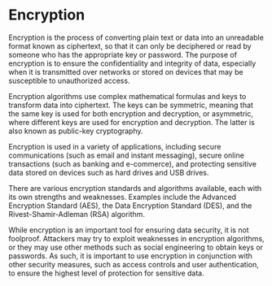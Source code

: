 # Encryption

Encryption is the process of converting plain text or data into an unreadable format known as ciphertext, so that it can only be deciphered or read by someone who has the appropriate key or password. The purpose of encryption is to ensure the confidentiality and integrity of data, especially when it is transmitted over networks or stored on devices that may be susceptible to unauthorized access.

Encryption algorithms use complex mathematical formulas and keys to transform data into ciphertext. The keys can be symmetric, meaning that the same key is used for both encryption and decryption, or asymmetric, where different keys are used for encryption and decryption. The latter is also known as public-key cryptography.

Encryption is used in a variety of applications, including secure communications (such as email and instant messaging), secure online transactions (such as banking and e-commerce), and protecting sensitive data stored on devices such as hard drives and USB drives.

There are various encryption standards and algorithms available, each with its own strengths and weaknesses. Examples include the Advanced Encryption Standard (AES), the Data Encryption Standard (DES), and the Rivest-Shamir-Adleman (RSA) algorithm.

While encryption is an important tool for ensuring data security, it is not foolproof. Attackers may try to exploit weaknesses in encryption algorithms, or they may use other methods such as social engineering to obtain keys or passwords. As such, it is important to use encryption in conjunction with other security measures, such as access controls and user authentication, to ensure the highest level of protection for sensitive data.